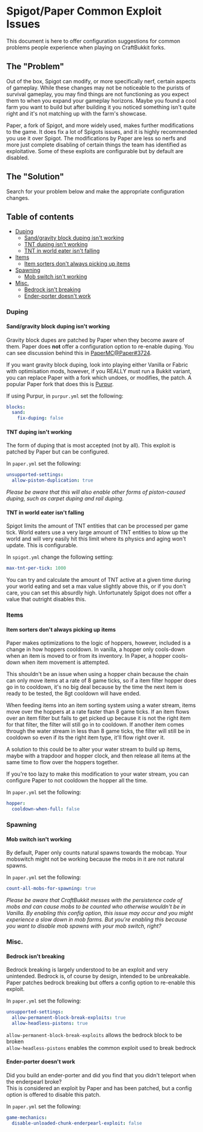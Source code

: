 # Spigot/Paper Common Exploit Issues

This document is here to offer configuration suggestions for common problems people 
experience when playing on CraftBukkit forks.

## The "Problem"

Out of the box, Spigot can modify, or more specifically nerf, certain aspects of gameplay.
While these changes may not be noticeable to the purists of survival gameplay, you may find
things are not functioning as you expect them to when you expand your gameplay horizons.
Maybe you found a cool farm you want to build but after building it you noticed something
isn't quite right and it's not matching up with the farm's showcase.

Paper, a fork of Spigot, and more widely used, makes further modifications to the game.
It does fix a lot of Spigots issues, and it is highly recommended you use it over Spigot.
The modifications by Paper are less so nerfs and more just complete disabling of certain
things the team has identified as exploitative. Some of these exploits are configurable
but by default are disabled.

## The "Solution"

Search for your problem below and make the appropriate configuration changes.

## Table of contents
- [Duping](#duping)
  - [Sand/gravity block duping isn't working](#sand-dupe)
  - [TNT duping isn't working](#tnt-duping-isnt-working)
  - [TNT in world eater isn't falling](#tnt-in-world-eater-isnt-falling)
- [Items](#items)
  - [Item sorters don't always picking up items](#hopper-cooldown)
- [Spawning](#spawning)
  - [Mob switch isn't working](#mob-switch-isnt-working)
- [Misc.](#misc)
  - [Bedrock isn't breaking](#bedrock)
  - [Ender-porter doesn't work](#ender-porter)

### Duping

<a name="sand-dupe"/>

#### Sand/gravity block duping isn't working

Gravity block dupes are patched by Paper when they become aware of them. Paper does **not** 
offer a configuration option to re-enable duping. You can see discussion behind this in
[PaperMC@Paper#3724](https://github.com/PaperMC/Paper/issues/3724).

If you want gravity block duping, look into playing either Vanilla or Fabric with optimisation
mods, however, if you REALLY must run a Bukkit variant, you can replace Paper with a fork
which undoes, or modifies, the patch. A popular Paper fork that does this is
[Purpur](https://purpurmc.org).

If using Purpur, in `purpur.yml` set the following:
```yaml
blocks:
  sand:
    fix-duping: false
```

#### TNT duping isn't working

The form of duping that is most accepted (not by all). This exploit is patched by Paper but
can be configured.

In `paper.yml` set the following:
```yaml
unsupported-settings:
  allow-piston-duplication: true
```

_Please be aware that this will also enable other forms of piston-caused duping, 
such as carpet duping and rail duping._

#### TNT in world eater isn't falling

Spigot limits the amount of TNT entities that can be processed per game tick. World eaters use
a very large amount of TNT entities to blow up the world and will very easily hit this limit
where its physics and aging won't update. This is configurable.

In `spigot.yml` change the following setting:
```yaml
max-tnt-per-tick: 1000
```

You can try and calculate the amount of TNT active at a given time during your world eating and
set a max value slightly above this, or if you don't care, you can set this absurdly high.
Unfortunately Spigot does not offer a value that outright disables this.

### Items

<a name="hopper-cooldown"/>

#### Item sorters don't always picking up items

Paper makes optimizations to the logic of hoppers, however, included is a change in how
hoppers cooldown. In vanilla, a hopper only cools-down when an item is moved to or from
its inventory. In Paper, a hopper cools-down when item movement is attempted. 

This shouldn't be an issue when using a hopper chain because the chain can only move items 
at a rate of 8 game ticks, so if a item filter hopper does go in to cooldown, it's no big 
deal because by the time the next item is ready to be tested, the 8gt cooldown will have ended.

When feeding items into an item sorting system using a water stream, items move over the
hoppers at a rate faster than 8 game ticks. If an item flows over an item filter but fails
to get picked up because it is not the right item for that filter, the filter will still go
in to cooldown. If another item comes through the water stream in less than 8 game ticks,
the filter will still be in cooldown so even if its the right item type, it'll flow right over it.

A solution to this could be to alter your water stream to build up items, maybe with a trapdoor
and hopper clock, and then release all items at the same time to flow over the hoppers together.

If you're too lazy to make this modification to your water stream, you can configure Paper
to not cooldown the hopper all the time.

In `paper.yml` set the following:
```yaml
hopper:
  cooldown-when-full: false
```

### Spawning

#### Mob switch isn't working

By default, Paper only counts natural spawns towards the mobcap. Your mobswitch might not
be working because the mobs in it are not natural spawns.

In `paper.yml` set the following:
```yaml
count-all-mobs-for-spawning: true
```

_Please be aware that CraftBukkit messes with the persistence code of mobs and can cause mobs
to be counted who otherwise wouldn't be in Vanilla. By enabling this config option, this issue
may occur and you might experience a slow down in mob farms. But you're enabling this because
you want to disable mob spawns with your mob switch, right?_

### Misc.

<a name="bedrock"/>

#### Bedrock isn't breaking

Bedrock breaking is largely understood to be an exploit and very unintended. 
Bedrock is, of course by design, intended to be unbreakable. Paper patches bedrock breaking
but offers a config option to re-enable this exploit.

In `paper.yml` set the following:
```yaml
unsupported-settings:
  allow-permanent-block-break-exploits: true
  allow-headless-pistons: true
```

`allow-permanent-block-break-exploits` allows the bedrock block to be broken  
`allow-headless-pistons` enables the common exploit used to break bedrock

<a name="ender-porter"/>

#### Ender-porter doesn't work

Did you build an ender-porter and did you find that you didn't teleport when the enderpearl broke?  
This is considered an exploit by Paper and has been patched, but a config option is offered
to disable this patch.

In `paper.yml` set the following:
```yaml
game-mechanics:
  disable-unloaded-chunk-enderpearl-exploit: false
```
